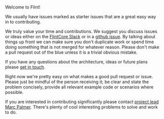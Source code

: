 Welcome to Flint!

We usually have issues marked as starter issues that are a great easy way in to contributing. 

We truly value your time and contributions. 
We suggest you discuss issues or ideas either on the [FlintCore Slack](https://join.slack.com/t/flintcore/shared_invite/enQtMzUwOTU4NTU0OTYwLWMxYTNiOTNjNmVkOTM3ZDgwNzZiNzJiNmE2NWUyMzUzMjg3ZTg4YjNmMjdhYmZkYTlmYmI2ZDQ5NjU0ZmQ3ZjU) or in a [github issue](https://github.com/MontanaFlossCo/Flint/issues). By talking about things up front we can make sure you don't duplicate work or spend time doing something that is not merged for whatever reason. Please don't make a pull request out of the blue unless it is a trivial obvious mistake. 

If you have any questions about the architecture, ideas or future plans please [get in touch](https://flint.tools/manual/community/).

Right now we're pretty easy on what makes a good pull request or issue. Please just be mindful of the person receiving it; be clear and state the problem concisely, provide all relevant example code or scenarios where possible.

If you are interested in contributing significantly please contact [project lead Marc Palmer](marc@montanafloss.co). There's plenty of cool interesting problems to solve and work to do.
